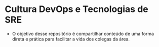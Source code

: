 # Cultura DevOps e Tecnologias de SRE 

- O objetivo desse repositório é compartilhar conteúdo de uma forma direta e prática para facilitar a vida dos colegas da área.

